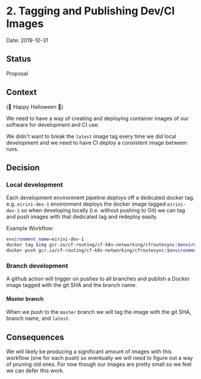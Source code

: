 # 2. Tagging and Publishing Dev/CI Images

Date: 2019-10-31

## Status

Proposal

## Context
(🎃 Happy Halloween 👻)

We need to have a way of creating and deploying container images of our software for development and CI use.

We didn't want to break the `latest` image tag every time we did local development and we need to have CI deploy a consistent image between runs.

## Decision

### Local development
Each development environment pipeline deploys off a dedicated docker tag.  e.g. `eirini-dev-1` environment deploys the 
docker image tagged `eirini-dev-1` so when developing locally (i.e. without pushing to Git)
we can tag and push images with that dedicated tag and redeploy easily.

Example Workflow:
```bash
environment_name=eirini-dev-1
docker tag $img gcr.io/cf-routing/cf-k8s-networking/cfroutesync:$environment_name
docker push gcr.io/cf-routing/cf-k8s-networking/cfroutesync:$environment_name
```

### Branch development
A github action will trigger on pushes to all branches and publish a Docker image tagged with the git SHA and the branch name.

#### Master branch
When we push to the `master` branch we will tag the image with the git SHA, branch name, and `latest`.

## Consequences

We will likely be producing a significant amount of images with this workflow (one for each push) so eventually we will need to figure out a way of pruning old ones.
For now though our images are pretty small so we feel we can defer this work.
